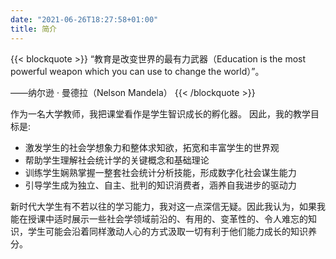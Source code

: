 ```yaml
---
date: "2021-06-26T18:27:58+01:00"
title: 简介
---
```


{{< blockquote >}}
“教育是改变世界的最有力武器（Education is the most powerful weapon which you can use to change the world）”。

——纳尔逊 · 曼德拉（Nelson Mandela）
{{< /blockquote >}}

作为一名大学教师，我把课堂看作是学生智识成长的孵化器。 因此，我的教学目标是:

* 激发学生的社会学想象力和整体求知欲，拓宽和丰富学生的世界观
* 帮助学生理解社会统计学的关键概念和基础理论
* 训练学生娴熟掌握一整套社会统计分析技能，形成数字化社会谋生能力
* 引导学生成为独立、自主、批判的知识消费者，涵养自我进步的驱动力

新时代大学生有不若以往的学习能力，我对这一点深信无疑。因此我认为，如果我能在授课中适时展示一些社会学领域前沿的、有用的、变革性的、令人难忘的知识，学生可能会沿着同样激动人心的方式汲取一切有利于他们能力成长的知识养分。 
